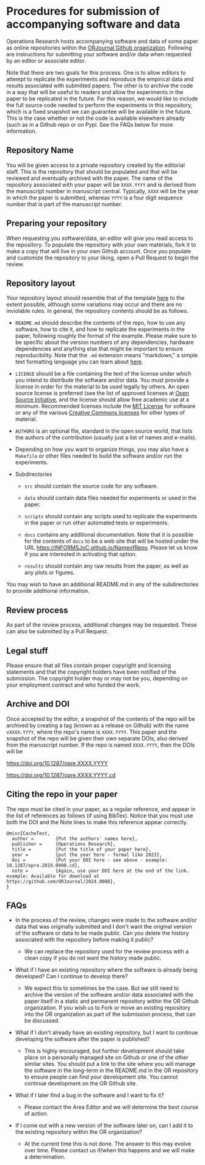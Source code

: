 # Procedures for submission of accompanying software and data

Operations Research hosts accompanying software and data of some paper as online repositories 
within the [ORJournal Github organization](https://github.com/ORJournal). Following are
instructions for submitting your software and/or data when requested by an editor or
associate editor.

Note that there are two goals for this process. One is to allow editors to
attempt to replicate the experiments and reproduce the empirical data and
results associated with submitted papers. The other is to archive the code in
a way that will be useful to readers and allow the experiments in the paper to
be replicated in the future. For this reason, we would like to include the
full source code needed to perform the experiments in this repository, which
is a fixed snapshot we can guarantee will be available in the future. This is
the case whether or not the code is available elsewhere already (such as in a
Github repo or on Pypi. See the FAQs below for more information.

## Repository Name

You will be given access to a private repository created by the editorial
staff. This is the repository that should be populated and that will be
reviewed and eventually archived with the paper. The name of the repository
associated with your paper will be `XXXX.YYYY` and is derived from the
manuscript number in manuscript central. Typically, `XXXX` will be the year in
which the paper is submitted, whereas `YYYY` is a four digit sequence number
that is part of the manuscript number.

## Preparing your repository

When requesting you software/data, an editor will give you read access to the
repository. To populate the repository with your own materials, fork it to
make a copy that will live in your own Github account. Once you populate and
customize the repository to your liking, open a Pull Request to begin the
review.

## Repository layout

Your repository layout should resemble that of the template
[here](https://github.com/ORJournal/2024.0000) to the extent possible,
although some variations may occur and there are no inviolable rules. In
general, the repository contents should be as follows.

 * `README.md` should describe the contents of the repo, how to use any
   software, how to cite it, and how to replicate the experiments in the
   paper, following roughly the format of the example. Please make sure to be
   specific about the version numbers of any dependencies, hardware
   dependencies and anything else that might be important to ensure
   reproducibility. Note that the `.md` extension means "markdown," a simple
   text formatting language you can learn about
   [here](https://guides.github.com/features/mastering-markdown/).
   
 * `LICENSE` should be a file containing the text of the license under which
   you intend to distribute the software and/or data. You must provide a
   license in order for the material to be used legally by others. An open
   source license is preferred (see the list of approved licenses at [Open
   Source Initiative](https://opensource.org/licenses), and the license should
   allow free academic use at a minimum. Recommended licenses include the [MIT
   License](https://opensource.org/licenses/MIT) for software or any of the
   various [Creative Commons licenses](https://creativecommons.org/licenses/)
   for other types of material.

 * `AUTHORS` is an optional file, standard in the open source world, that
   lists the authors of the contribution (usually just a list of names and
   e-mails).

 * Depending on how you want to organize things, you may also have a
   `Makefile` or other files needed to build the software and/or run the
   experiments.

 * Subdirectories

   * `src` should contain the source code for any software.

   * `data` should contain data files needed for experiments or used in the
     paper.
     
   * `scripts` should contain any scripts used to replicate the experiments in
     the paper or run other automated tests or experiments.

   * `docs` contains any additional documentation. Note that it is possible for
      the contents of `docs` to be a web site that will be hosted under the
      URL https://INFORMSJoC.github.io/NameofRepo. Please let us know if you
      are interested in activating that option.

   * `results` should contain any raw results from the paper, as well as
     any plots or figures.

You may wish to have an additional README.md in any of the subdirectories to
provide additional information.

## Review process 

As part of the review process, additional changes may be requested. These can
also be submitted by a Pull Request.

## Legal stuff

Please ensure that all files contain proper copyright and licensing statements
and that the copyright holders have been notified of the submission. The
copyright holder may or may not be you, depending on your employment contract
and who funded the work.

## Archive and DOI

Once accepted by the editor, a snapshot of the contents of the repo will be archived 
by creating a tag (known as a release on Github) with the name `vXXXX.YYYY`, where
the repo's name is `XXXX.YYYY`. This paper and the snapshot of the repo will be given 
their own separate DOIs, also derived from the manuscript number. If the repo is named
`XXXX.YYYY`, then the DOIs will be

https://doi.org/10.1287/opre.XXXX.YYYY

https://doi.org/10.1287/opre.XXXX.YYYY.cd

## Citing the repo in your paper

The repo must be cited in your paper, as a regular reference, and appear in the list of references as follows (if using BibTex). Notice that you must use both the DOI and the Note lines to make this reference appear correctly.
```
@misc{CacheTest,
  author =        {Put the authors' names here},
  publisher =     {Operations Research},
  title =         {Put the title of your paper here},
  year =          {put the year here - formal like 2023},
  doi =           {Put your DOI here - see above - example: 10.1287/opre.2019.0000.cd},
  note =          {Again, use your DOI here at the end of the link.  example: Available for download at https://github.com/ORJournal/2024.0000},
}  
```

## FAQs

 * In the process of the review, changes were made to the software and/or
 data that was originally submitted and I don't want the original version of
 the software or data to be made public. Can you delete the history associated
 with the repository before making it public?

   * We can replace the repository used for the review process with a clean
     copy if you do not want the history made public.

 * What if I have an existing repository where the software is already being
   developed? Can I continue to develop there?

   * We expect this to sometimes be the case. But we still need to archive
     the version of the software and/or data associated with the
     paper itself in a static and permanent repository within the OR Github organization.
     If you wish us to Fork or move an existing repository into the OR
     organization as part of the submission process, that can be discussed.

 * What if I don't already have an existing repository, but I want to continue
   developing the software after the paper is published?

   * This is highly encouraged, but further development should take place on
     a personally managed site on Github or one of the other similar sites.
     You should put a link to the site where you will manage the software in
     the long-term in the README.md in the OR repository to ensure people
     can find your development site.  You cannot continue development on the OR Github site.

 * What if I later find a bug in the software and I want to fix it?

   * Please contact the Area Editor and we will determine the best course of
     action.

 * If I come out with a new version of the software later on, can I add it to
   the existing repository within the OR organization?

   * At the current time this is not done.  The answer to this may evolve over time. Please contact us if/when this
     happens and we will make a determination.
